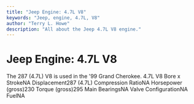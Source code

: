 ```yaml
---
title: "Jeep Engine: 4.7L V8"
keywords: "Jeep, engine, 4.7L, V8"
author: "Terry L. Howe"
description: "All about the Jeep 4.7L V8 engine."
---
```


# Jeep Engine: 4.7L V8
The 287 (4.7L) V8 is used in the '99 Grand Cherokee.
4.7L V8
Bore x StrokeNA
Displacement287 (4.7L)
Compression RatioNA
Horsepower (gross)230
Torque (gross)295
Main BearingsNA
Valve ConfigurationNA
FuelNA